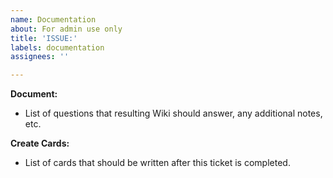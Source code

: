 ```yaml
---
name: Documentation
about: For admin use only
title: 'ISSUE:'
labels: documentation
assignees: ''

---
```


**Document:**

- List of questions that resulting Wiki should answer, any additional notes, etc.

**Create Cards:**

- List of cards that should be written after this ticket is completed.
